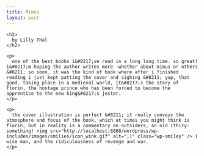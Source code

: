 ```yaml
---
title: Mimus
layout: post
---
```


<div class="powells">
  <txp:wm_powells_img isbn="1550379240 " /></p> 
  
  <p>
    <txp:wm_powells_link isbn="1550379240 " /></div> 
    
    <h2>
      by Lilly Thal
    </h2>
    
    <p>
      one of the best books i&#8217;ve read in a long long time. so great! i&#8217;m hoping the author writes more -whether about mimus or others &#8211; so soon. it was the kind of book where after i finished reading i just kept patting the cover and sighing &#8211; yup, that good. taking place in a medieval world, it&#8217;s the story of florin, the hostage prince who has been forced to become the apprentice to the new king&#8217;s jester.
    </p>
    
    <p>
      the cover illustration is perfect &#8211; it really conveys the atmosphere and focus of the book, which at times you might think is florin, but in reality is a commentary on outsiders, an old (thiry-something! <img src="http://localhost:8888/wordpress/wp-includes/images/smilies/icon_wink.gif" alt=";)" class="wp-smiley" /> ) wise man, and the ridiculousness of revenge and war.
    </p>